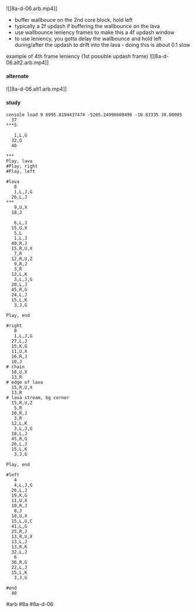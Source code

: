 ![[8a-d-06.arb.mp4]]
- buffer wallbouce on the 2nd core block, hold left
- typically a 2f updash if buffering the wallbounce on the lava
- use wallbounce leniency frames to make this a 4f updash window
- to use leniency, you gotta delay the wallbounce and hold left during/after the updash to drift into the lava - doing this is about 0.1 slow

example of 4th frame leniency (1st possible updash frame)
![[8a-d-06.alt2.arb.mp4]]

#### alternate
![[8a-d-06.alt1.arb.mp4]]

#### study
```
console load 9 6995.8194437474 -5265.24996608496 -10.83335 30.00005
  37
***S

   1,L,G
  32,G
  40

***
Play, lava
#Play, right
#Play, left

#lava
   8
   1,L,J,G
  26,L,J
***
   9,U,X
  18,J

   6,L,J
  15,U,X
   5,L
   1,L,J
  40,R,J
  15,R,U,X
   7,R
  12,R,U,Z
   9,R,J
   3,R
  12,L,K
   3,L,J,G
  20,L,J
  45,R,G
  24,L,J
  15,L,K
   3,J,G

Play, end

#right
   8
   1,L,J,G
  27,L,J
  15,K,G
  11,U,X
  16,R,J
  10,J
# chain
  18,U,X
  13,R
# edge of lava
  15,R,U,X
  13,R
# lava stream, bg corner
  15,R,U,Z
   5,R
  10,R,J
   3,R
  12,L,K
   3,L,J,G
  18,L,J
  45,R,G
  26,L,J
  15,L,K
   3,J,G

Play, end

#left
   4
   4,L,J,G
  26,L,J
  19,K,G
  11,U,X
  10,R,J
   8,J
  18,U,X
  15,L,U,C
  41,L,G
  25,R,J
  13,R,U,X
  13,L,J
  13,R,K
  32,L,J
   6
  36,R,G
  22,L,J
  15,L,K
   3,J,G

#end
  40
```
#arb #8a #8a-d-06

